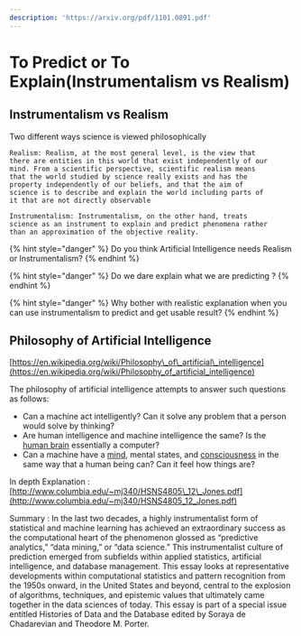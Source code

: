 ```yaml
---
description: 'https://arxiv.org/pdf/1101.0891.pdf'
---
```


# To Predict or To Explain\(Instrumentalism vs Realism\)

## Instrumentalism vs Realism

Two different ways science is viewed philosophically

```
Realism: Realism, at the most general level, is the view that 
there are entities in this world that exist independently of our
mind. From a scientific perspective, scientific realism means 
that the world studied by science really exists and has the 
property independently of our beliefs, and that the aim of 
science is to describe and explain the world including parts of 
it that are not directly observable

```

```
Instrumentalism: Instrumentalism, on the other hand, treats
science as an instrument to explain and predict phenomena rather
than an approximation of the objective reality.
```

{% hint style="danger" %}
Do you think Artificial Intelligence needs Realism or Instrumentalism?
{% endhint %}

{% hint style="danger" %}
Do we dare explain what we are predicting ?
{% endhint %}

{% hint style="danger" %}
Why bother with realistic explanation when you can use instrumentalism  to predict and get usable result? 
{% endhint %}

## Philosophy of Artificial Intelligence

[https://en.wikipedia.org/wiki/Philosophy\_of\_artificial\_intelligence](https://en.wikipedia.org/wiki/Philosophy_of_artificial_intelligence)

The philosophy of artificial intelligence attempts to answer such questions as follows:

* Can a machine act intelligently? Can it solve any problem that a person would solve by thinking?
* Are human intelligence and machine intelligence the same? Is the [human brain](https://en.wikipedia.org/wiki/Human_brain) essentially a computer?
* Can a machine have a [mind](https://en.wikipedia.org/wiki/Philosophy_of_mind), mental states, and [consciousness](https://en.wikipedia.org/wiki/Consciousness) in the same way that a human being can? Can it feel how things are?

In depth Explanation : [http://www.columbia.edu/~mj340/HSNS4805\_12\_Jones.pdf](http://www.columbia.edu/~mj340/HSNS4805_12_Jones.pdf)

Summary : In the last two decades, a highly instrumentalist form of statistical and machine learning has achieved an extraordinary success as the computational heart of the phenomenon glossed as “predictive analytics,” “data mining,” or “data science.” This instrumentalist culture of prediction emerged from subfields within applied statistics, artificial intelligence, and database management. This essay looks at representative developments within computational statistics and pattern recognition from the 1950s onward, in the United States and beyond, central to the explosion of algorithms, techniques, and epistemic values that ultimately came together in the data sciences of today. This essay is part of a special issue entitled Histories of Data and the Database edited by Soraya de Chadarevian and Theodore M. Porter.

